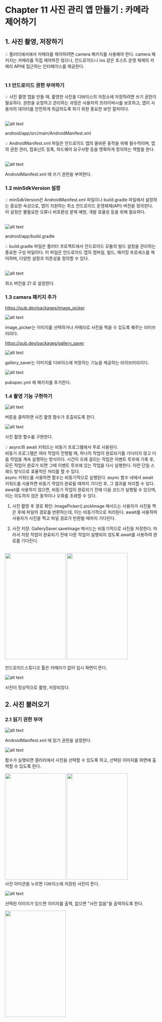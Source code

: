 # Chapter 11 사진 관리 앱 만들기 : 카메라 제어하기


## 1. 사진 촬영, 저장하기
<aside>
💡 플러터에서에서 카메라를 제어하려면 camera 패키지를 사용해야 한다. camera 패키지는 카메라를 직접 제어하진 않으나, 안드로이드나 ios 같은 호스트 운영 체제의 카메라 API에 접근하는 인터페이스를 제공한다.
</aside>
<br>

### 1.1 안드로이드 권한 부여하기
<aside>
💡 사진 촬영 앱을 만들 때, 촬영한 사진을 디바이스의 저장소에 저장하려면 쓰기 권한이 필요하다. 권한을 요청하고 관리하는 과정은 사용자의 프라이버시를 보호하고, 앱이 사용자의 데이터를 안전하게 취급하도록 하기 위한 중요한 보안 절차이다.
</aside>
<br>

![alt text](image.png)

android/app/src/main/AndroidManifest.xml 

<aside>
💡 AndroidManifest.xml 파일은 안드로이드 앱의 올바른 동작을 위해 필수적이며, 앱의 권한 관리, 컴포넌트 등록, 하드웨어 요구사항 등을 명확하게 정의하는 역할을 한다.
</aside>
<br>

![alt text](image-1.png)

AndroidManifest.xml 에 쓰기 권한을 부여한다.

### 1.2 minSdkVersion 설정
<aside>
💡 minSdkVersion은 AndroidManifest.xml 파일이나 build.gradle 파일에서 설정하는 중요한 속성으로, 앱이 지원하는 최소 안드로이드 운영체제(API) 버전을 정의한다. 이 설정은 불필요한 오류나 비호환성 문제 예방, 개발 효율성 등을 위해 필요하다.
</aside>
<br>

![alt text](image-2.png)

android/app/build.gradle

<aside>
💡 build.gradle 파일은 플러터 프로젝트에서 안드로이드 모듈의 빌드 설정을 관리하는 중요한 구성 파일이다. 이 파일은 안드로이드 앱의 컴파일, 빌드, 패키징 프로세스를 제어하며, 다양한 설정과 의존성을 정의할 수 있다.
</aside>
<br>

![alt text](image-3.png)

최소 버전을 21 로 설정한다.

### 1.3 camera 패키지 추가

https://pub.dev/packages/image_picker

![alt text](image-4.png)

image_picker는 이미지를 선택하거나 카메라로 사진을 찍을 수 있도록 해주는 라이브러리다.

https://pub.dev/packages/gallery_saver

![alt text](image-5.png)

gallery_saver는 이미지를 디바이스에 저장하는 기능을 제공하는 라이브러리이다.

![alt text](image-10.png)

pubspec.yml 에 패키지를 추가한다.

### 1.4 촬영 기능 구현하기

![alt text](image-6.png)

버튼을 클릭하면 사진 촬영 함수가 호출되도록 한다.

![alt text](image-7.png)

사진 촬영 함수를 구현한다.

<aside>
💡 async와 await 키워드는 비동기 프로그램에서 주로 사용된다. 

<br>
비동기 프로그램은 여러 작업이 진행될 때, 하나의 작업이 완료되기를 기다리지 않고 다음 작업을 계속 실행하는 방식이다.
시간이 오래 걸리는 작업은 이벤트 루프에 기록 후, 모든 작업이 완료가 되면 그때 이벤트 루프에 있는 작업을 다시 실행한다. 이런 단일 스레드 방식으로 효율적인 처리를 할 수 있다.

<br>
async 키워드를 사용하면 함수는 비동기적으로 실행된다. async 함수 내에서 await 키워드를 사용하면 비동기 작업이 완료될 때까지 기다린 후, 그 결과를 처리할 수 있다. await를 사용하지 않으면, 비동기 작업이 완료되기 전에 다음 코드가 실행될 수 있으며, 이는 의도하지 않은 동작이나 오류를 초래할 수 있다.

<br>

1. 사진 촬영 후 경로 확인: ImagePicker().pickImage 메서드는 사용자가 사진을 찍은 후에 파일의 경로를 반환하는데, 이는 비동기적으로 처리된다. await를 사용하여 사용자가 사진을 찍고 파일 경로가 반환될 때까지 기다린다.

2. 사진 저장: GallerySaver.saveImage 메서드는 비동기적으로 사진을 저장한다. 따라서 저장 작업이 완료되기 전에 다른 작업이 실행되지 않도록 await를 사용하여 완료를 기다린다.
</aside>
<br>

<img src="https://github.com/user-attachments/assets/9fa06bc9-1c40-4b41-b437-e973d7b76efb" width="200" height="350">
<img src="https://github.com/user-attachments/assets/b0270b7e-5455-46ea-b33b-d10c8f2d693b" width="200" height="350">

안드로이드스튜디오 툴은 카메라가 없어 임시 화면이 뜬다.

![alt text](image-8.png)

사진이 정상적으로 촬영, 저장되었다.

## 2. 사진 불러오기

### 2.1 읽기 권한 부여

![alt text](image-9.png)

AndroidManifest.xml 에 읽기 권한을 설정한다.


![alt text](image-12.png)

함수가 실행되면 갤러리에서 사진을 선택할 수 있도록 하고, 선택된 이미지를 화면에 출력할 수 있도록 한다.

<img src="https://github.com/user-attachments/assets/32e45aa7-47d0-4656-a8c6-dfed806e8e26" width="200" height="350">
<img src="https://github.com/user-attachments/assets/33165424-c3ac-4a7a-a40d-9d1f396d545c" width="200" height="350">

<br>
사진 아이콘을 누르면 디바이스에 저장된 사진이 뜬다.

<br>

![alt text](image-11.png)

선택된 이미지가 있드면 이미지를 출력, 없으면 "사진 없음"을 출력하도록 한다.

<img src="https://github.com/user-attachments/assets/15e8fe1d-bce8-419b-89aa-6251705278e6" width="200" height="350">

